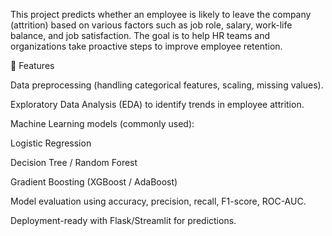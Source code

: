 This project predicts whether an employee is likely to leave the company (attrition) based on various factors such as job role, salary, work-life balance, and job satisfaction.
The goal is to help HR teams and organizations take proactive steps to improve employee retention.

📌 Features

Data preprocessing (handling categorical features, scaling, missing values).

Exploratory Data Analysis (EDA) to identify trends in employee attrition.

Machine Learning models (commonly used):

Logistic Regression

Decision Tree / Random Forest

Gradient Boosting (XGBoost / AdaBoost)

Model evaluation using accuracy, precision, recall, F1-score, ROC-AUC.

Deployment-ready with Flask/Streamlit for predictions.


